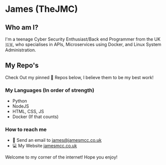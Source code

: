 # James (TheJMC)

## Who am I?
I'm a teenage Cyber Security Enthusiast/Back end Programmer from the UK :uk:, who specialises in APIs, Microservices using Docker, and Linux System Administration.

## My Repo's 
Check Out my pinned :pushpin: Repos below, I believe them to be my best work!

### My Languages (In order of strength)
- Python 
- NodeJS
- HTML, CSS, JS
- Docker (If that counts)

### How to reach me
- :email: Send an email to [james@jamesmcc.co.uk](mailto:james@jamesmcc.co.uk)
- :computer: My Website [jamesmcc.co.uk](http://jamesmcc.co.uk)

Welcome to my corner of the internet! Hope you enjoy!
